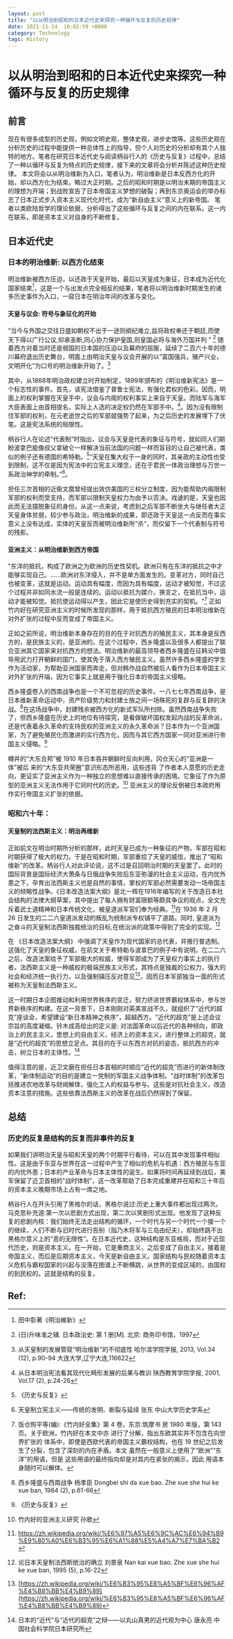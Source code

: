 ```yaml
---
layout: post
title: "以从明治到昭和的日本近代史来探究一种循环与反复的历史规律"
date: 2021-11-14  10:02:59 +0800
category: Technology
tags: History
---
```

# 以从明治到昭和的日本近代史来探究一种循环与反复的历史规律
## 前言
现在有很多成型的历史观，例如文明史观，整体史观，进步史馆等。这些历史观在分析历史的过程中能提供一种总体性上的指导，但个人对历史的分析却有其个人独特的地方。笔者在研究日本近代史与阅读柄谷行人的《历史与反复》过程中，总结了一种以循环与反复为特点的历史规律，接下来的文章将会分析并陈述这种历史规律。
本文将会以从明治维新为入口，笔者认为，明治维新是日本反西方化的开始，却以西方化为结束。略过大正时期。之后的昭和时期是以明治末期的帝国主义的理想为开端；到战败宣告了日本帝国主义梦想的破裂；再到东京奥运会的举办标志了日本正式步入资本主义现代化时代，成为“新自由主义”意义上的新帝国。
笔者以类欧陆哲学的理论依据，分析得出了这些循环与反复之间的内在联系。这一内在联系，即是资本主义对自身的不断修复。

## 日本近代史
### 日本的明治维新: 以西方化结束
明治维新被西方压迫，以还政于天皇开始，最后以天皇成为象征，日本成为近代化国家结束[^1 ]，这是一个与出发点完全相反的结果，笔者将以明治维新时期发生的诸多历史事件为入口，一窥日本在明治年间的改革与变化。

#### 天皇与议会: 符号与象征化的开始
“当今与外国之交往日盛如朝权不出于一途则纲纪难立,兹将政权奉还于朝廷,而使天下得以广行公议,仰承圣断,同心协力保护皇国,则皇国必将与海外万国并列 ” [^2 ] 随着西方对着当时还是弱国的日本国的压迫以及幕府的屈服，延续了二百六十年的德川幕府退出历史舞台，明面上由明治天皇与议会开展的以“富国强兵，殖产兴业，文明开化”为口号的明治维新开始了。[^14 ]

其中，从1868年明治政权建立时开始制定，1899年颁布的《明治维新宪法》是一个标志性的事件。首先，该宪法借鉴了普鲁士宪法，有强化君权的色彩。因而，明面上的权利掌握在天皇手中，议会与内阁的权利事实上来自于天皇。而陆军与海军大臣表面上由首相提名，实际上人选的决定权仍然在军部手中。[^3 ]。因为没有限制住军部的权利，在元老逝世之后的军部就强势了起来，为之后历史的发展埋下了伏笔。这是宪法系统的局限性。

柄谷行人在论述”代表制“时指出，议会与天皇是代表的象征与符号，就如同人们期盼波拿巴能像叔父拿破仑一样解决当前法国的问题一样而盲目的让自己被代表，类似的例子还有德国的希特勒。[^4 ]“天皇在集大权于一身的同时，其亲政的主动性也受到限制，这不仅是因为宪法中的立宪主义理念，还在于君民一体政治理想与万世一系政治神学的牵制。”[^5 ]。

担任三次首相的近衞文麿曾经提出效仿美国的三权分立制度，因为能帮助内阁限制军部的权利而受支持，而军部以限制天皇权力为由予以否决。戏谑的是，天皇也因此而无法摆脱象征的身份。从这一点来说，考虑到之后军部不断坐大与继任者大正天皇身体贫弱，较少参与政治，明治维新的成果，即还政于天皇这一点反而在事实意义上没有达成，实体的天皇反而被明治维新所“杀“，而仅留下一个代表制与符号的残影。

#### 亚洲主义：从明治维新到西方帝国

"东洋的抵抗，构成了欧洲之为欧洲的历史性契机。欧洲只有在东洋的抵抗之中才能够实现自己。......欧洲对东洋侵入，并不是单方面发生的。变革对方，同时自己也被变革，这就是运动。运动具有幅度，而因为具有幅度，运动才被知觉，不过这个过程并非如同水流一般是连续的。运动以抵抗为媒介。换言之，在抵抗当中，运动才能被知觉。抵抗使运动得以产生，因此它是使历史得到充实的契机。"[^6 ] 正如竹内好在研究亚洲主义的时候所发现的那样，用于抵抗西方殖民的日本明治维新在对外扩张的过程中反而变成了帝国主义。

正如之前所说，明治维新本身存在的目的在于对抗西方的殖民主义，其本身是反西方的，是民族主义的，是亚洲的。在这个过程中，西乡隆盛以及很多人都提出了联合亚洲其它国家来对抗西方的想法。明治维新的最高领导者西乡隆盛在征韩论中倡导用武力打开朝鲜的国门，使其免于落入西方殖民主义。虽然许多西乡隆盛的学生作为活动家，为帮助亚洲国家而奔走，但对韩作战自然被后人看作为日本帝国主义对外扩张的开端，因为它事实上就是用于强化日本的帝国主义侵略。

西乡隆盛卷入的西南战争也是一个不可忽视的历史事件。一八七七年西南战争，是日本维新革命运动中，资产阶级势力和封建士族之间一场殊死的复辟与反复辟的决战。[^7 ]在这场战争中，封建残余被西方化的新式军队所扫除。虽然西南战争失败了，但西乡隆盛在历史上的地位有待探究，是看做破坏国权发起内战的反革命派，还是代表着永久革命的支持民权的亚洲主义的永久革命派？日本作为一个亚洲国家，为了避免殖民化而激进的实行西方化，因而与其它西方国家一同对亚洲进行帝国主义侵略。[^8 ]

樽井的“大东合邦”被 1910 年日本吞并朝鲜时反向利用，冈仓天心的“亚洲是一体”被后 来的“大东亚共荣圈”意识形态所恶用，这些违背 了作者本人意愿的历史走向，更证实了亚洲主义作为一种独立的思想难以直接传承的困境。它象征了作为原型的亚洲主义无法作用于它同时代的历史。[^9 ] 亚洲主义的理论反倒被日本政府用作实行帝国主义扩张的依据。

### 昭和六十年：

#### 天皇制的法西斯主义：明治再维新

正如前文在明治时期所分析的那样，此时天皇已成为一种象征的产物，军部在昭和时期获得了极大的权力。于是在昭和时期，军部重拾了天皇的威信，推出了“昭和维新”的改革。柄谷行人对此评论说，这不过是召回明治时期的天皇罢了。此时的国际背景是国际经济大萧条与日俄战争失败后东亚弥漫的社会主义运动，在内忧外患之下，孕育出法西斯主义也是自然的事情，掌权的军部必然需要发动一场帝国主义的倾略性战争。《日本改造法案大纲》是北一辉在1916年编写的关于改造日本社会结构的法律大纲草案，其中提出了每人拥有财富限额等颇具争议的观点，全文充斥着武士道精神和日本传统文化，被皇道派军官们奉为经典。[^12 ]在 1936 年 2 月 26 日发生的二二六皇道派发动的叛乱为统制派专权铺平了道路。同时, 皇道派为之奋斗的天皇制法西斯独裁统治的目标,在统治派的政策中得到了完全的实现。[^11 ]

在 《日本改造法案大纲》 中强调了天皇作为现代国家的总代表，并推行普选制。这强化了天皇的象征权威，在前文关于希特勒与波拿巴的例子中有说明。在二二六之后，改造法案给予了军部极大的权威，使得军部成为了天皇权力事实上的执行者。法西斯主义是一种威权的极端民族主义形式，其特点是独裁的公权力，强大的社会和经济统一执行力，以及强制镇压反对意见[^10 ]，因而日本军部独当一面的形式被称为天皇制法西斯主义。

这一时期日本企图推动和利用世界秩序的变迁，努力挤进世界霸权体系中，参与世界新秩序的构建。在这一背景下，日本刚刚对英美宣战不久，就组织了“近代的超克”座谈会，希望建设“新日本精神之秩序”，超越西方。“近代的超克”是上述会议宗旨的高度凝缩。铃木成高给出的定义是: 对法国革命以后近代的各种倾向，即政治上的民主主义，思想上的自由主义，经济上的资本主义，进行整体上的超克，就是“近代的超克”的思想立足点。其目的在于以东西方对抗的姿态，抵抗西方的冲击，树立日本的主体性。[^13 ]

值得注意的是，近卫文磨在担任日本首相的时顺应“近代的超克”而进行的新体制改革，“新体制运动”的目的是建立一党制的军国主义战争体制。“战时体制”的改革包括推进农地改革与财阀解体，强化工人的权益与参与。这些是对抗社会主义，改造资本注意的措施。这些依靠法西斯主义的改革在战后仍然得到了保留。

## 总结
### 历史的反复是结构的反复而非事件的反复

如果我们讲明治天皇与昭和天皇的两个时期平行看待，可以在其中发现事件相似性。这是由于东亚与世界在这一过程中产生了相似的危机与机遇：西方殖民与东亚的内忧外患；日本的产业革命与日本主体性的诞生。如果将时间再延续到战后，美军保留了近卫首相的“战时体制”，这一改革帮助了日本完成重建并在昭和三十年后的资本主义晚期市场上占有一席之地。

柄谷行人在开头引用了黑格尔的话，黑格尔说过:历史上重大事件都出现过两次。马克思补充道:第一次以悲剧方式出现，第二次以笑剧形式出现。他发现了这种反复的悲剧内核：我们始终无法走出结构的循环，一个时代与另一个时代一个接一个的继续，人们不断与旧时代进行告别（指乃木将军与三岛由纪夫），却始终跳不出黑格尔意义上的“恶的无限性”。在日本近代史，这种结构是东亚格局，而对于近现代历史，则是资本主义。在一开始，它是重商主义，之后变成了自由主义，接着是帝国主义，而后是后期资本主义，今天是新自由主义。国家结构与民权随着资本主义危机与霸权国家的兴起与没落在图谱上不断横跳，从世界的变成区域的，由国权的到民权的。这就是结构的反复。



















## Ref:

[^1 ]: 田中彰著《明治維新》

[^2 ]: (日)升味准之辅. 日本政治史: 第 1 册[M]. 北京: 商务印书馆，1997

[^3 ]: 从日本明治宪法看其现代化畸形发展的后果与教训 陕西教育学院学报, 2001, Vol.17 (2), p.24-26

[^4 ]: 《历史与反复》

[^5 ]: 天皇制立宪主义——传统的发明、断裂与延续 张东 中山大学历史学系

[^6 ]: 饭仓照平等(编):《竹内好全集》第 4 卷，东京:筑摩书 房 1980 年版，第 143 页。关于欧洲，竹内好在本文中亦 进行了分解，指出东欧其实并不包含在向世界扩张的 体系中，即使是西欧代表的帝国主义霸权结构，也在 19 世纪之后发生了分裂，包含了深刻的内在矛盾。本文 虽然在一般意义上使用了“欧洲”“东洋”的用语，但是 这些用语的最终指向却是对其内在紧张的揭示，因此 用语本身随时可以解体。

[^7 ]: 西乡隆盛与西南战争 杨孝臣 Dongbei shi da xue bao. Zhe xue she hui ke xue ban, 1984 (2), p.61-66

[^8 ]: 《历史与反复》

[^9 ]: 竹内好的亚洲主义研究 孙歌

[^10 ]: [https://zh.wikipedia.org/wiki/%E6%B3%95%E8%A5%BF%E6%96%AF%E4%B8%BB%E4%B9%89](https://zh.wikipedia.org/wiki/%E6%B3%95%E8%A5%BF%E6%96%AF%E4%B8%BB%E4%B9%89)

[^11 ]: 论日本天皇制法西斯统治的确立 刘景泉 Nan kai xue bao. Zhe xue she hui ke xue ban, 1995 (5), p.16-22

[^12 ]:https://zh.wikipedia.org/wiki/%E6%97%A5%E6%9C%AC%E6%94%B9%E9%80%A0%E6%B3%95%E6%A1%88%E5%A4%A7%E7%BA%B2

[^13 ]: 日本的“近代”与“近代的超克”之辩——以丸山真男的近代观为中心 唐永亮 中国社会科学院日本研究所

[^14 ]: 从天皇制的发展管窥“明治维新”的不彻底性 哈尔滨学院学报, 2013, Vol.34 (12), p.90-94 大连大学,辽宁大连,116622